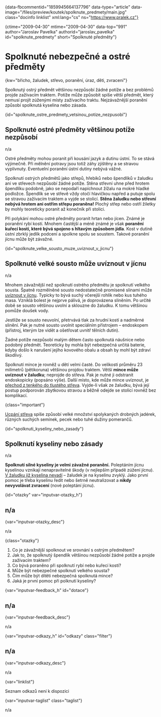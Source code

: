 
{data-fbcommentid="1859945664137796" data-type="article" data-image="/files/preview/koutek/spolknute_predmety/main.jpg" class="docinfo linklist" xml:lang="cs" ns="https://www.pralek.cz"}

{ctime="2009-04-30" mtime="2009-04-30" data-top="991" author="Jaroslav Pavelka" authorid="jaroslav\_pavelka" id="spolknute\_predmety" short="Spolknuté předměty"}

# Spolknuté nebezpečné a ostré předměty

{kw="břicho, žaludek, střevo, poranění, úraz, děti, zvracení"}

Spolknutý ostrý předmět většinou nezpůsobí žádné potíže a bez problémů projde zažívacím traktem. Potíže může způsobit spíše větší předmět, který nemusí projít zúženými místy zažívacího traktu. Nejzávažnější poranění způsobí spolknutá kyselina nebo zásada.

{id="spolknute\_ostre\_predmety\_vetsinou\_potize_nezpusobi"}

## Spolknuté ostré předměty většinou potíže nezpůsobí

n/a

Ostré předměty mohou poranit při kousání jazyk a dutinu ústní. To se stává výjimečně. Při mělnění potravy jsou totiž záhy zjištěny a se stravou vyplivnuty. Eventuelní poranění ústní dutiny nebývá vážné.

Spolknutí ostrých předmětů jako střepů, hřebíků nebo špendlíků v žaludku ani ve střevech nezpůsobí žádné potíže. Stěna střevní uhne před hrotem špendlíku podobně, jako se nepodaří napíchnout žížalu na mokré hladké podložce. Špendlík se ve střevě vždy otočí hlavičkou napřed a putuje spolu se stravou zažívacím traktem a vyjde se stolicí. **Stěna žaludku nebo střevní nebývá hrotem ani ostřím střepu poraněna!** Plochý střep nebo ostří žiletky by mohly teoreticky poranit až konečník při stolici.

Při polykání mohou ostré předměty poranit hrtan nebo jícen. Známé je poranění rybí kostí. Mnohem častější a méně známé je však **poranění kuřecí kostí, které bývá spojeno s hltavým způsobem jídla**. Kost v dutině ústní zbrklý jedlík podcení a spolkne spolu se soustem. Takové poranění jícnu může být závažné.

{id="spolknute\_velke\_sousto\_muze\_uviznout\_v\_jicnu"}

## Spolknuté velké sousto může uvíznout v jícnu

n/a

Mnohem závažnější než spolknutí ostrého předmětu je spolknutí velkého sousta. Špatně rozmělněné sousto nedostatečně promísené slinami může [uvíznout v jícnu][1]. Typicky to bývá suchý včerejší rohlík nebo kus tuhého masa. Vzniklá bolest je nejprve pálivá, je doprovázena sliněním. Po určité době se sousto většinou uvolní a sklouzne do žaludku. K tomu většinou pomůže doušek vody.

Jestliže se sousto neuvolní, přetrvává tlak za hrudní kostí a nadměrné slinění. Pak je nutné sousto uvolnit speciálním přístrojem – endoskopem (přístroj, kterým lze vidět a ošetřovat uvnitř tělních dutin).

Žádné potíže nezpůsobí malým dětem často spolknutá náušnice nebo podobný předmět. Teoreticky by mohla být nebezpečná určitá baterie, kdyby došlo k narušení jejího kovového obalu a obsah by mohl být zdraví škodlivý.

Spolknutí mince je rovněž u dětí velmi časté. Do velikosti průměru 23 milimetrů (pětikoruna) většinou projdou traktem. Větší **mince může uvíznout v žaludku**; neprojde do střeva. Pak je nutné ji odstranit endoskopicky (popsáno výše). Další místo, kde může mince uvíznout, je [přechod z tenkého do tlustého střeva][1]. Vyjde-li však ze žaludku, bývá její postup podporován zbytkovou stravou a běžně odejde se stolicí rovněž bez komplikací.

{class="important"}

[Ucpání střeva][2] spíše způsobí velké množství spolykaných drobných jadérek, různých suchých semínek, pecek nebo tuhé dužiny pomerančů.

{id="spolknuti\_kyseliny\_nebo_zasady"}

## Spolknutí kyseliny nebo zásady

n/a

**Spolknutí silné kyseliny je velmi závažné poranění.** Poleptáním jícnu kyselinou vznikají nenapravitelné škody (v nejlepším případě zúžení jícnu). [V žaludku již kyselina nevadí][1] – žaludek je na kyselinu zvyklý. Jako první pomoc je třeba kyselinu ředit nebo šetrně neutralizovat a **nikdy nevyvolávat zvracení** (nové poleptání jícnu).

{id="otazky" var="inputvar-otazky_h"}

## n/a

{var="inputvar-otazky_desc"}

n/a

{class="otazky"}

  1. Co je závažnější spolknout ve srovnání s ostrým předmětem?
  2. Jak to, že spolknutý špendlík většinou nezpůsobí žádné potíže a projde zažívacím traktem?
  3. Co bývá poraněno při spolknutí rybí nebo kuřecí kosti?
  4. Může být nebezpečné spolknutí velkého sousta?
  5. Čím může být dítěti nebezpečná spolknutá mince?
  6. Jaká je první pomoc při polknutí kyseliny?

{var="inputvar-feedback_h" id="dotace"}

## n/a

{var="inputvar-feedback_desc"}

n/a

{var="inputvar-odkazy_h" id="odkazy" class="filter"}

## n/a

{var="inputvar-odkazy_desc"}

n/a

{var="linklist"}

Seznam odkazů není k dispozici

{var="inputvar-taglist" class="taglist"}

n/a

 [1]: zdrave_traveni
 [2]: ileus

